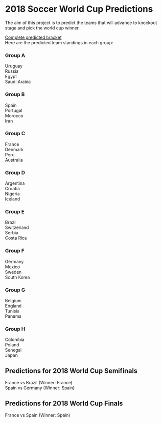 # 2018 Soccer World Cup Predictions  
The aim of this project is to predict the teams that will advance to knockout stage and pick the world cup winner.  

[Complete predicted bracket](https://bracketchallenge.fifa.com/bracket/prediction/f84fb863767fe781a0df)  
Here are the predicted team standings in each group:  
### Group A  
Uruguay  
Russia  
Egypt  
Saudi Arabia  

### Group B  
Spain  
Portugal  
Morocco  
Iran  

### Group C  
France  
Denmark  
Peru  
Australia  

### Group D  
Argentina  
Croatia  
Nigeria  
Iceland  

### Group E  
Brazil  
Switzerland  
Serbia  
Costa Rica  

### Group F  
Germany  
Mexico  
Sweden  
South Korea  

### Group G  
Belgium  
England  
Tunisia  
Panama  

### Group H  
Colombia  
Poland  
Senegal  
Japan  


## Predictions for 2018 World Cup Semifinals  
France vs Brazil (Winner: France)  
Spain vs Germany (Winner: Spain)  

## Predictions for 2018 World Cup Finals  
France vs Spain (Winner: Spain)  
